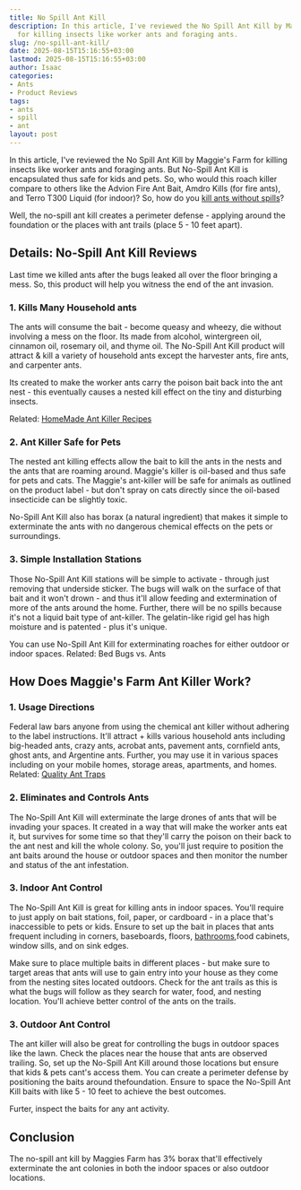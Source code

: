 ```yaml
---
title: No Spill Ant Kill
description: In this article, I've reviewed the No Spill Ant Kill by Maggie's Farm
  for killing insects like worker ants and foraging ants.
slug: /no-spill-ant-kill/
date: 2025-08-15T15:16:55+03:00
lastmod: 2025-08-15T15:16:55+03:00
author: Isaac
categories:
- Ants
- Product Reviews
tags:
- ants
- spill
- ant
layout: post
---
```

In this article, I've reviewed the No Spill Ant Kill by Maggie's Farm for killing insects like worker ants and foraging ants. But No-Spill Ant Kill is encapsulated thus safe for kids and pets. So, who would this roach killer compare to others like the Advion Fire Ant Bait, Amdro Kills (for fire ants), and Terro T300 Liquid (for indoor)? So, how do you [kill ants without spills](https://maggiesfarmproducts.com/products/no-spill-ant-kill)?

Well, the no-spill ant kill creates a perimeter defense - applying around the foundation or the places with ant trails (place 5 - 10 feet apart).

##  Details: No-Spill Ant Kill Reviews

Last time we killed ants after the bugs leaked all over the floor bringing a mess. So, this product will help you witness the end of the ant invasion.

###  1. Kills Many Household ants

The ants will consume the bait - become queasy and wheezy, die without involving a mess on the floor. Its made from alcohol, wintergreen oil, cinnamon oil, rosemary oil, and thyme oil. The No-Spill Ant Kill product will attract & kill a variety of household ants except the harvester ants, fire ants, and carpenter ants.

Its created to make the worker ants carry the poison bait back into the ant nest - this eventually causes a nested kill effect on the tiny and disturbing insects.

Related: [HomeMade Ant Killer Recipes](https://pestpolicy.com/homemade-ant-killer/)

###  2. Ant Killer Safe for Pets

The nested ant killing effects allow the bait to kill the ants in the nests and the ants that are roaming around. Maggie's killer is oil-based and thus safe for pets and cats. The Maggie's ant-killer will be safe for animals as outlined on the product label - but don't spray on cats directly since the oil-based insecticide can be slightly toxic.

No-Spill Ant Kill also has borax (a natural ingredient) that makes it simple to exterminate the ants with no dangerous chemical effects on the pets or surroundings.

###  3. Simple Installation Stations

Those No-Spill Ant Kill stations will be simple to activate - through just removing that underside sticker. The bugs will walk on the surface of that bait and it won't drown - and thus it'll allow feeding and extermination of more of the ants around the home. Further, there will be no spills because it's not a liquid bait type of ant-killer. The gelatin-like rigid gel has high moisture and is patented - plus it's unique.

You can use No-Spill Ant Kill for exterminating roaches for either outdoor or indoor spaces. Related: Bed Bugs vs. Ants

##  How Does Maggie's Farm Ant Killer Work?

###  1. Usage Directions

Federal law bars anyone from using the chemical ant killer without adhering to the label instructions. It'll attract + kills various household ants including big-headed ants, crazy ants, acrobat ants, pavement ants, cornfield ants, ghost ants, and Argentine ants. Further, you may use it in various spaces including on your mobile homes, storage areas, apartments, and homes. Related: [Quality Ant Traps](https://pestpolicy.com/best-ant-traps/)

###  2. Eliminates and Controls Ants

The No-Spill Ant Kill will exterminate the large drones of ants that will be invading your spaces. It created in a way that will make the worker ants eat it, but survives for some time so that they'll carry the poison on their back to the ant nest and kill the whole colony. So, you'll just require to position the ant baits around the house or outdoor spaces and then monitor the number and status of the ant infestation.

###  3. Indoor Ant Control

The No-Spill Ant Kill is great for killing ants in indoor spaces. You'll require to just apply on bait stations, foil, paper, or cardboard - in a place that's inaccessible to pets or kids. Ensure to set up the bait in places that ants frequent including in corners, baseboards, floors, [bathrooms](https://pestpolicy.com/how-to-get-rid-of-ants-in-the-bathroom/),food cabinets, window sills, and on sink edges.

Make sure to place multiple baits in different places - but make sure to target areas that ants will use to gain entry into your house as they come from the nesting sites located outdoors. Check for the ant trails as this is what the bugs will follow as they search for water, food, and nesting location. You'll achieve better control of the ants on the trails.

###  3. Outdoor Ant Control

The ant killer will also be great for controlling the bugs in outdoor spaces like the lawn. Check the places near the house that ants are observed trailing. So, set up the No-Spill Ant Kill around those locations but ensure that kids & pets cant's access them. You can create a perimeter defense by positioning the baits around thefoundation. Ensure to space the No-Spill Ant Kill baits with like 5 - 10 feet to achieve the best outcomes.

Furter, inspect the baits for any ant activity.

##  Conclusion

The no-spill ant kill by Maggies Farm has 3% borax that'll effectively exterminate the ant colonies in both the indoor spaces or also outdoor locations.
